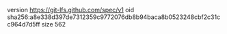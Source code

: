 version https://git-lfs.github.com/spec/v1
oid sha256:a8e338d397de7312359c9772076db8b94baca8b0523248cbf2c31cc964d7d5ff
size 562

